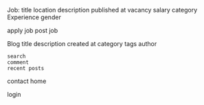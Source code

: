 Job:
    title
    location
    description
    published at
    vacancy
    salary
    category 
    Experience
    gender

apply job
post job

Blog
    title
    description
    created at
    category
    tags
    author

    search
    comment
    recent posts


contact
home



login
